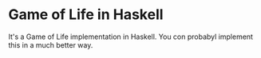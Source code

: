 # Game of Life in Haskell

It's a Game of Life implementation in Haskell. You con probabyl implement this in a much better way.
